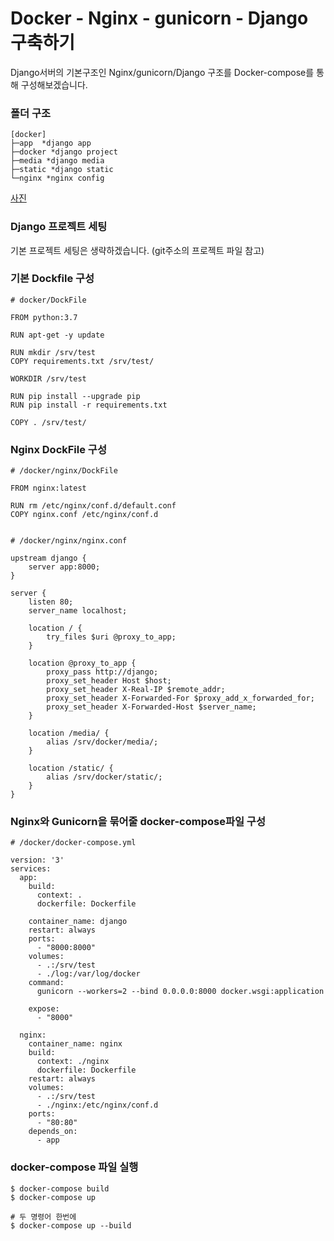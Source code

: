 # Docker - Nginx - gunicorn - Django 구축하기

Django서버의 기본구조인 Nginx/gunicorn/Django 구조를 Docker-compose를 통해 구성해보겠습니다.

### 폴더 구조
    [docker]
    ├─app  *django app
    ├─docker *django project
    ├─media *django media
    ├─static *django static 
    └─nginx *nginx config 

[사진](/url)

### Django 프로젝트 세팅
기본 프로젝트 세팅은 생략하겠습니다. (git주소의 프로젝트 파일 참고)


### 기본 Dockfile 구성
```
# docker/DockFile

FROM python:3.7 

RUN apt-get -y update

RUN mkdir /srv/test
COPY requirements.txt /srv/test/

WORKDIR /srv/test

RUN pip install --upgrade pip
RUN pip install -r requirements.txt

COPY . /srv/test/

```


### Nginx DockFile 구성
```
# /docker/nginx/DockFile

FROM nginx:latest

RUN rm /etc/nginx/conf.d/default.conf
COPY nginx.conf /etc/nginx/conf.d


# /docker/nginx/nginx.conf

upstream django {
    server app:8000;
}

server {
    listen 80;
    server_name localhost;
    
    location / {
        try_files $uri @proxy_to_app;
    }

    location @proxy_to_app {
        proxy_pass http://django;
        proxy_set_header Host $host;
        proxy_set_header X-Real-IP $remote_addr;
        proxy_set_header X-Forwarded-For $proxy_add_x_forwarded_for;
        proxy_set_header X-Forwarded-Host $server_name;
    }

    location /media/ {
        alias /srv/docker/media/;
    }

    location /static/ {
        alias /srv/docker/static/;
    }
}

```

### Nginx와 Gunicorn을 묶어줄 docker-compose파일 구성
```
# /docker/docker-compose.yml

version: '3'
services:
  app:
    build:  
      context: .
      dockerfile: Dockerfile 

    container_name: django
    restart: always
    ports:
      - "8000:8000"    
    volumes:
      - .:/srv/test
      - ./log:/var/log/docker
    command: 
      gunicorn --workers=2 --bind 0.0.0.0:8000 docker.wsgi:application
      
    expose: 
      - "8000"

  nginx:
    container_name: nginx
    build: 
      context: ./nginx
      dockerfile: Dockerfile 
    restart: always
    volumes:
      - .:/srv/test
      - ./nginx:/etc/nginx/conf.d
    ports:
      - "80:80"
    depends_on:
      - app

```

### docker-compose 파일 실행

```
$ docker-compose build
$ docker-compose up 

# 두 명령어 한번에
$ docker-compose up --build
```